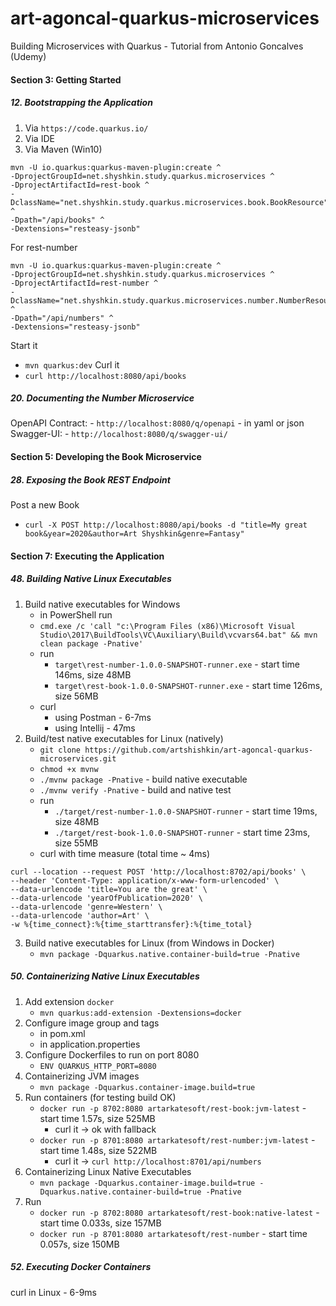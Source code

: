 # art-agoncal-quarkus-microservices
Building Microservices with Quarkus - Tutorial from Antonio Goncalves (Udemy)

####  Section 3: Getting Started

#####  12. Bootstrapping the Application

1.  Via `https://code.quarkus.io/`
2.  Via IDE
3.  Via Maven (Win10)
```
mvn -U io.quarkus:quarkus-maven-plugin:create ^
-DprojectGroupId=net.shyshkin.study.quarkus.microservices ^
-DprojectArtifactId=rest-book ^
-DclassName="net.shyshkin.study.quarkus.microservices.book.BookResource" ^
-Dpath="/api/books" ^
-Dextensions="resteasy-jsonb"
```
For rest-number
```
mvn -U io.quarkus:quarkus-maven-plugin:create ^
-DprojectGroupId=net.shyshkin.study.quarkus.microservices ^
-DprojectArtifactId=rest-number ^
-DclassName="net.shyshkin.study.quarkus.microservices.number.NumberResource" ^
-Dpath="/api/numbers" ^
-Dextensions="resteasy-jsonb"
```
Start it
-  `mvn quarkus:dev`
Curl it
-  `curl http://localhost:8080/api/books`

#####  20. Documenting the Number Microservice

OpenAPI Contract:
    -  `http://localhost:8080/q/openapi`
    -  in yaml or json
Swagger-UI:
    -  `http://localhost:8080/q/swagger-ui/`   

####  Section 5: Developing the Book Microservice

#####  28. Exposing the Book REST Endpoint

Post a new Book
-  `curl -X POST http://localhost:8080/api/books -d "title=My great book&year=2020&author=Art Shyshkin&genre=Fantasy"`

####  Section 7: Executing the Application

#####  48. Building Native Linux Executables

1.  Build native executables for Windows
    -  in PowerShell run
    -  `cmd.exe /c 'call "c:\Program Files (x86)\Microsoft Visual Studio\2017\BuildTools\VC\Auxiliary\Build\vcvars64.bat" && mvn clean package -Pnative' `
    -  run
        -  `target\rest-number-1.0.0-SNAPSHOT-runner.exe` - start time 146ms, size 48MB
        -  `target\rest-book-1.0.0-SNAPSHOT-runner.exe` - start time 126ms, size 56MB
    -  curl
        -  using Postman - 6-7ms
        -  using Intellij - 47ms
2.  Build/test native executables for Linux (natively)
    -  `git clone https://github.com/artshishkin/art-agoncal-quarkus-microservices.git`
    -  `chmod +x mvnw`
    -  `./mvnw package -Pnative` - build native executable
    -  `./mvnw verify -Pnative` - build and native test
    -  run
        -  `./target/rest-number-1.0.0-SNAPSHOT-runner` - start time 19ms, size 48MB
        -  `./target/rest-book-1.0.0-SNAPSHOT-runner` - start time 23ms, size 55MB
    -  curl with time measure (total time ~ 4ms)    
```shell
curl --location --request POST 'http://localhost:8702/api/books' \
--header 'Content-Type: application/x-www-form-urlencoded' \
--data-urlencode 'title=You are the great' \
--data-urlencode 'yearOfPublication=2020' \
--data-urlencode 'genre=Western' \
--data-urlencode 'author=Art' \
-w %{time_connect}:%{time_starttransfer}:%{time_total}
```    
3.  Build native executables for Linux (from Windows in Docker)
    -  `mvn package -Dquarkus.native.container-build=true -Pnative`

#####  50. Containerizing Native Linux Executables

1.  Add extension `docker`
    -  `mvn quarkus:add-extension -Dextensions=docker`
2.  Configure image group and tags
    -  in pom.xml
    -  in application.properties
3.  Configure Dockerfiles to run on port 8080
    -  `ENV QUARKUS_HTTP_PORT=8080`
4.  Containerizing JVM images
    - `mvn package -Dquarkus.container-image.build=true`
5.  Run containers (for testing build OK)
    -  `docker run -p 8702:8080 artarkatesoft/rest-book:jvm-latest` - start time 1.57s, size 525MB
       -  curl it -> ok with fallback
    -  `docker run -p 8701:8080 artarkatesoft/rest-number:jvm-latest` - start time 1.48s, size 522MB
        -  curl it -> `curl http://localhost:8701/api/numbers`
6.  Containerizing Linux Native Executables
    -  `mvn package -Dquarkus.container-image.build=true -Dquarkus.native.container-build=true -Pnative`
7.  Run
    -  `docker run -p 8702:8080 artarkatesoft/rest-book:native-latest` - start time 0.033s, size 157MB
    -  `docker run -p 8701:8080 artarkatesoft/rest-number` - start time 0.057s, size 150MB

#####  52. Executing Docker Containers

curl in Linux - 6-9ms